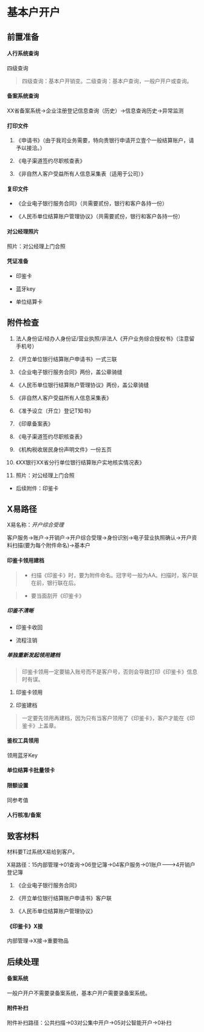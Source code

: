 # 基本户开户

## 前置准备

#### 人行系统查询

四级查询

> 四级查询：基本户开销变。二级查询：基本户查询，一般户开户或查询。

#### 备案系统查询

XX省备案系统->企业注册登记信息查询（历史）->信息查询历史->异常监测

#### 打印文件

1. 《申请书》（由于我司业务需要，特向贵银行申请开立壹个一般结算账户，请予以接洽。）

2. 《电子渠道签约尽职核查表》

3. 《非自然人客户受益所有人信息采集表（适用于公司）》

#### 复印文件

- 《企业电子银行服务合同》（共需要贰份，银行和客户各持一份）

- 《人民币单位结算账户管理协议》（共需要贰份，银行和客户各持一份）

#### 对公经理照片

照片：对公经理上门合照

#### 凭证准备

- 印鉴卡

- 蓝牙key

- 单位结算卡

## 附件检查

1. 法人身份证/经办人身份证/营业执照/非法人《开户业务综合授权书》（注意留手机号）

2. 《开立单位银行结算账户申请书》一式三联

3. 《企业电子银行服务合同》两份，盖公章骑缝

4. 《人民币单位银行结算账户管理协议》两份，盖公章骑缝

5. 《非自然人客户受益所有人信息采集表》

6. 《准予设立（开立）登记T知书》

7. 《印章备案表》

8. 《电子渠道签约尽职核查表》

9. 《机构税收居民身份声明文件》一份五页

10. 《XX银行XX省分行单位银行结算账户实地核实情况表》

11. 照片：对公经理上门合照

- 后续附件：印鉴卡

## X易路径

X易名称：*开户综合受理*

客户服务->账户->开销户->开户综合受理->身份识别->电子营业执照确认->开户资料扫描(要为每个附件命名)->基本户

#### 印鉴卡领用建档

> - 扫描《印鉴卡》时，要为附件命名。冠字号一般为AA。扫描时，客户联在前，银行联在后。

> - 要当面刮开《印鉴卡》

##### 印鉴不清晰

- 印鉴卡收回

- 流程注销

##### 单独重新发起领用建档

> 印鉴卡领用一定要输入账号而不是客户号，否则会导致打印《印鉴卡》信息时有误。

1. 印鉴卡领用

2. 印鉴建档

> 一定要先领用再建档，因为只有当客户领用了《印鉴卡》，客户才能在《印鉴卡》上盖章。

#### 鉴权工具领用

领用蓝牙Key


#### 单位结算卡批量领卡

#### 限额设置

同参考值

#### 人行核准/备案

## 致客材料

材料要T过系统X易给到客户。

X易路径：15内部管理->01查询->06登记簿->04客户服务->01账户--->4开销户登记簿

1. 《企业电子银行服务合同》

2. 《开立单位银行结算账户申请书》客户联

3. 《人民币单位结算账户管理协议》

#### 《印鉴卡》X接

内部管理->X接->重要物品

## 后续处理

#### 备案系统

一般户开户不需要录备案系统，基本户开户需要录备案系统。

#### 附件补扫

附件补扫路径：公共扫描->03对公集中开户->05对公智能开户->0补扫